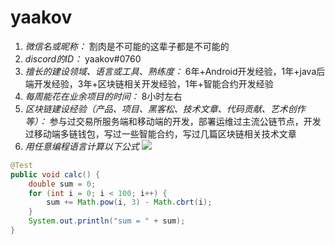# yaakov

1. *微信名或昵称：* 割肉是不可能的这辈子都是不可能的
2. *discord的ID：* yaakov#0760
3. *擅长的建设领域、语言或工具、熟练度：* 6年+Android开发经验，1年+java后端开发经验，3年+区块链相关开发经验，1年+智能合约开发经验
4. *每周能花在业余项目的时间：* 8小时左右
5. *区块链建设经验（产品、项目、黑客松、技术文章、代码贡献、艺术创作等）：* 参与过交易所服务端和移动端的开发，部署运维过主流公链节点，开发过移动端多链钱包，写过一些智能合约，写过几篇区块链相关技术文章
6. *用任意编程语言计算以下公式*
![](https://latex.codecogs.com/svg.image?\sum_{n=1}^{100}\left&space;(n^{3}-\sqrt[3]{n}&space;\right&space;))

```java
@Test
public void calc() {
    double sum = 0;
    for (int i = 0; i < 100; i++) {
        sum += Math.pow(i, 3) - Math.cbrt(i);
    }
    System.out.println("sum = " + sum);
}

```


